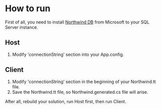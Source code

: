 # How to run

First of all, you need to install [Northwind DB](https://docs.microsoft.com/en-us/dotnet/framework/data/adonet/sql/linq/downloading-sample-databases) from Microsoft to your SQL Server instance.

Host
---------------

1. Modify 'connectionString' section into your App.config.

Client
------

1. Modify 'connectionString' section in the beginning of your Northwind.tt file.
2. Save the Northwind.tt file, so Northwind.generated.cs file will arise.


After all, rebuild your solution, run Host first, then run Client.
